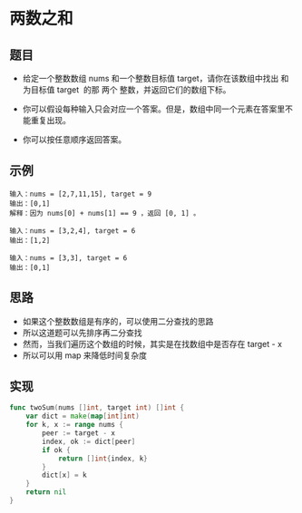 # 两数之和

## 题目

* 给定一个整数数组 nums 和一个整数目标值 target，请你在该数组中找出 和为目标值 target  的那 两个 整数，并返回它们的数组下标。

* 你可以假设每种输入只会对应一个答案。但是，数组中同一个元素在答案里不能重复出现。

* 你可以按任意顺序返回答案。

## 示例

```
输入：nums = [2,7,11,15], target = 9
输出：[0,1]
解释：因为 nums[0] + nums[1] == 9 ，返回 [0, 1] 。
```

```
输入：nums = [3,2,4], target = 6
输出：[1,2]
```

```
输入：nums = [3,3], target = 6
输出：[0,1]
```

## 思路

* 如果这个整数数组是有序的，可以使用二分查找的思路
* 所以这道题可以先排序再二分查找
* 然而，当我们遍历这个数组的时候，其实是在找数组中是否存在 target - x
* 所以可以用 map 来降低时间复杂度

## 实现

```go
func twoSum(nums []int, target int) []int {
	var dict = make(map[int]int)
	for k, x := range nums {
		peer := target - x
		index, ok := dict[peer]
		if ok {
			return []int{index, k}
		}
		dict[x] = k
	}
	return nil
}
```